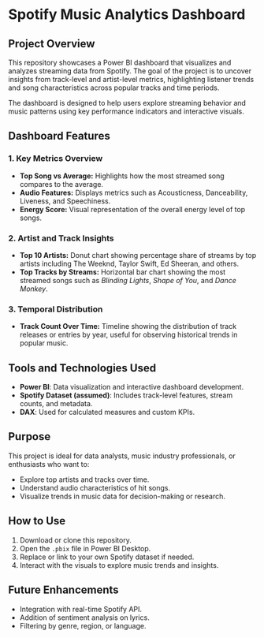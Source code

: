 # Spotify Music Analytics Dashboard

## Project Overview

This repository showcases a Power BI dashboard that visualizes and analyzes streaming data from Spotify. The goal of the project is to uncover insights from track-level and artist-level metrics, highlighting listener trends and song characteristics across popular tracks and time periods.

The dashboard is designed to help users explore streaming behavior and music patterns using key performance indicators and interactive visuals.


## Dashboard Features

### 1. Key Metrics Overview

* **Top Song vs Average:** Highlights how the most streamed song compares to the average.
* **Audio Features:** Displays metrics such as Acousticness, Danceability, Liveness, and Speechiness.
* **Energy Score:** Visual representation of the overall energy level of top songs.

### 2. Artist and Track Insights

* **Top 10 Artists:** Donut chart showing percentage share of streams by top artists including The Weeknd, Taylor Swift, Ed Sheeran, and others.
* **Top Tracks by Streams:** Horizontal bar chart showing the most streamed songs such as *Blinding Lights*, *Shape of You*, and *Dance Monkey*.

### 3. Temporal Distribution

* **Track Count Over Time:** Timeline showing the distribution of track releases or entries by year, useful for observing historical trends in popular music.


## Tools and Technologies Used

* **Power BI**: Data visualization and interactive dashboard development.
* **Spotify Dataset (assumed)**: Includes track-level features, stream counts, and metadata.
* **DAX**: Used for calculated measures and custom KPIs.


## Purpose

This project is ideal for data analysts, music industry professionals, or enthusiasts who want to:

* Explore top artists and tracks over time.
* Understand audio characteristics of hit songs.
* Visualize trends in music data for decision-making or research.


## How to Use

1. Download or clone this repository.
2. Open the `.pbix` file in Power BI Desktop.
3. Replace or link to your own Spotify dataset if needed.
4. Interact with the visuals to explore music trends and insights.


## Future Enhancements

* Integration with real-time Spotify API.
* Addition of sentiment analysis on lyrics.
* Filtering by genre, region, or language.


